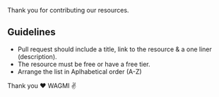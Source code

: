 Thank you for contributing our resources.

## Guidelines

* Pull request should include a title, link to the resource & a one liner (description).
* The resource must be free or have a free tier.
* Arrange the list in Aplhabetical order (A-Z)

Thank you ❤️ WAGMI ✌️
